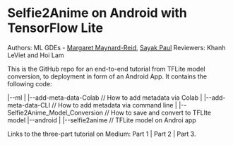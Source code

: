 # Selfie2Anime on Android with TensorFlow Lite

Authors: ML GDEs - [Margaret Maynard-Reid](https://twitter.com/margaretmz), [Sayak Paul](https://twitter.com/RisingSayak)
Reviewers: Khanh LeViet and Hoi Lam

This is the GitHub repo for an end-to-end tutorial from TFLite model conversion, to deployment in form of an Android App. It contains 
the following code:

|--ml
|  |--add-meta-data-Colab           // How to add metadata via Colab
|  |--add-meta-data-CLI             // How to add metadata via command line
|  |--Selfie2Anime_Model_Conversion // How to save and convert to TFLIte model
|--android
|  |--selfie2anime                  // TFLite model on Androi app

 
Links to the three-part tutorial on Medium: Part 1 | Part 2 | Part 3.
